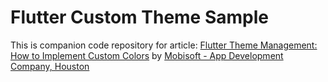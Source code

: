 # Flutter Custom Theme Sample

This is companion code repository for article: <a href="https://mobisoftinfotech.com/resources/blog/flutter-theme-management-custom-color-schemes">Flutter Theme Management: How to Implement Custom Colors</a> by <a href="https://mobisoftinfotech.com/">Mobisoft - App Development Company, Houston</a>
